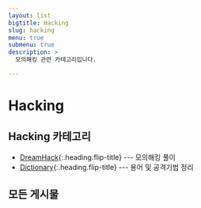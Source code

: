 ```yaml
---
layout: list
bigtitle: Hacking
slug: hacking
menu: true
submenu: true
description: >
  모의해킹 관련 카테고리입니다.

---
```


# Hacking

## Hacking 카테고리

* [DreamHack]{:.heading.flip-title} ---  모의해킹 풀이
* [Dictionary]{:.heading.flip-title} ---  용어 및 공격기법 정리

[DreamHack]: /dreamhack/
[Dictionary]: /dictionary/

## 모든 게시물
